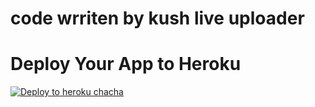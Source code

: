 
# code wrriten by kush live uploader

# Deploy Your App to Heroku

[![Deploy to heroku chacha](https://www.herokucdn.com/deploy/button.svg)](https://dashboard.heroku.com/new?template=https://github.com/lovekush0710/APPX-V3-LIVE-PRO)

